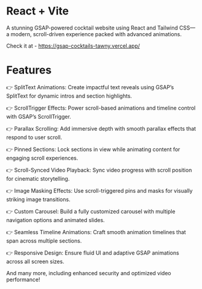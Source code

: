 # React + Vite
A  stunning GSAP-powered cocktail website using React and Tailwind CSS—a modern, scroll-driven experience packed with advanced animations.

Check it at - https://gsap-cocktails-tawny.vercel.app/

# Features 
👉 SplitText Animations: Create impactful text reveals using GSAP’s SplitText for dynamic intros and section highlights.

👉 ScrollTrigger Effects: Power scroll-based animations and timeline control with GSAP’s ScrollTrigger.

👉 Parallax Scrolling: Add immersive depth with smooth parallax effects that respond to user scroll.

👉 Pinned Sections: Lock sections in view while animating content for engaging scroll experiences.

👉 Scroll-Synced Video Playback: Sync video progress with scroll position for cinematic storytelling.

👉 Image Masking Effects: Use scroll-triggered pins and masks for visually striking image transitions.

👉 Custom Carousel: Build a fully customized carousel with multiple navigation options and animated slides.

👉 Seamless Timeline Animations: Craft smooth animation timelines that span across multiple sections.

👉 Responsive Design: Ensure fluid UI and adaptive GSAP animations across all screen sizes.

And many more, including enhanced security and optimized video performance!
